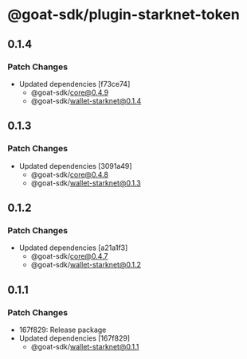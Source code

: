 # @goat-sdk/plugin-starknet-token

## 0.1.4

### Patch Changes

- Updated dependencies [f73ce74]
  - @goat-sdk/core@0.4.9
  - @goat-sdk/wallet-starknet@0.1.4

## 0.1.3

### Patch Changes

- Updated dependencies [3091a49]
  - @goat-sdk/core@0.4.8
  - @goat-sdk/wallet-starknet@0.1.3

## 0.1.2

### Patch Changes

- Updated dependencies [a21a1f3]
  - @goat-sdk/core@0.4.7
  - @goat-sdk/wallet-starknet@0.1.2

## 0.1.1

### Patch Changes

- 167f829: Release package
- Updated dependencies [167f829]
  - @goat-sdk/wallet-starknet@0.1.1
